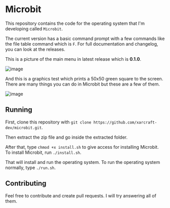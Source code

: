 # Microbit

This repository contains the code for the operating system that I'm developing called `Microbit`.

The current version has a basic command prompt with a few commands like the file table command which is `F`. For full documentation and changelog, you can look at the releases.

This is a picture of the main menu in latest release which is **0.1.0**.

![image](https://github.com/user-attachments/assets/6ee876ef-63f8-458b-b784-fac7100dfce0)

And this is a graphics test which prints a 50x50 green square to the screen. There are many things you can do in Microbit but these are a few of them.

![image](https://github.com/user-attachments/assets/d4478597-333b-4977-9bc3-af0948c3b849)

## Running

First, clone this repository with `git clone https://github.com/xarcraft-dev/microbit.git`.

Then extract the zip file and go inside the extracted folder.

After that, type `chmod +x install.sh` to give access for installing Microbit. To install Microbit, run `./install.sh`.

That will install and run the operating system. To run the operating system normally, type `./run.sh`.

## Contributing

Feel free to contribute and create pull requests. I will try answering all of them.